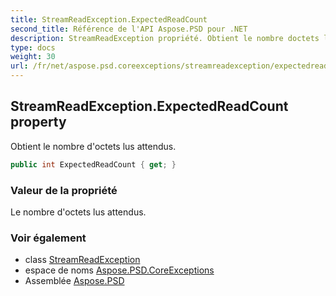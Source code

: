 ```yaml
---
title: StreamReadException.ExpectedReadCount
second_title: Référence de l'API Aspose.PSD pour .NET
description: StreamReadException propriété. Obtient le nombre doctets lus attendus.
type: docs
weight: 30
url: /fr/net/aspose.psd.coreexceptions/streamreadexception/expectedreadcount/
---
```

## StreamReadException.ExpectedReadCount property

Obtient le nombre d'octets lus attendus.

```csharp
public int ExpectedReadCount { get; }
```

### Valeur de la propriété

Le nombre d'octets lus attendus.

### Voir également

* class [StreamReadException](../)
* espace de noms [Aspose.PSD.CoreExceptions](../../streamreadexception/)
* Assemblée [Aspose.PSD](../../../)


